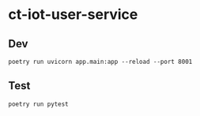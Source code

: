 # ct-iot-user-service

## Dev
```
poetry run uvicorn app.main:app --reload --port 8001
```

## Test
```
poetry run pytest
```
